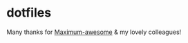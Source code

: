 # dotfiles
Many thanks for [Maximum-awesome](https://github.com/square/maximum-awesome) & my lovely colleagues!
